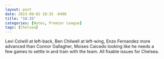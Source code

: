 ```yaml
---
layout: post
date: 2023-09-02 18:35 -0400
title: "18:35"
categories: [Notes, Premier League]
tags: [Chelsea]
---
```


Levi Colwill at left-back, Ben Chilwell at left-wing, Enzo Fernandez more advanced than Connor Gallagher, Moises Caicedo looking like he needs a few games to settle in and train with the team. All fixable issues for Chelsea.


